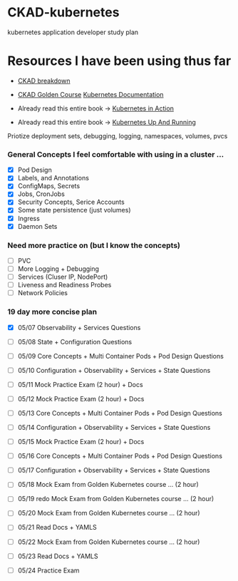 # CKAD-kubernetes
kubernetes application developer study plan 
# Resources I have been using thus far 
  * [CKAD breakdown](https://github.com/cncf/curriculum/blob/master/CKAD_Curriculum_V1.17.pdf)
  * [CKAD Golden Course](https://matthewpalmer.net/kubernetes-app-developer/)
[Kubernetes Documentation](https://kubernetes.io/docs/concepts/)


* Already read this entire book -> [Kubernetes in Action](https://www.manning.com/books/kubernetes-in-action)
* Already read this entire book -> [Kubernetes Up And Running](https://www.amazon.com/Kubernetes-Running-Dive-Future-Infrastructure/dp/1492046531/ref=pd_sbs_14_t_0/130-8772825-8850242?_encoding=UTF8&pd_rd_i=1492046531&pd_rd_r=91e8e7d3-bf20-498e-8d98-04c168fa2425&pd_rd_w=fZLAs&pd_rd_wg=3ARfk&pf_rd_p=5cfcfe89-300f-47d2-b1ad-a4e27203a02a&pf_rd_r=XG60SXAJ9Z8JWGNNK9QM&psc=1&refRID=XG60SXAJ9Z8JWGNNK9QM)

Priotize deployment sets, debugging, logging, namespaces, volumes, pvcs 

### General Concepts I feel comfortable with using in a cluster ...
- [x] Pod Design
- [x] Labels, and Annotations 
- [x] ConfigMaps, Secrets 
- [x] Jobs, CronJobs 
- [x] Security Concepts, Serice Accounts 
- [x] Some state persistence (just volumes)
- [x] Ingress 
- [x] Daemon Sets 

### Need more practice on (but I know the concepts)
- [ ] PVC
- [ ] More Logging + Debugging 
- [ ] Services (Cluser IP, NodePort)
- [ ] Liveness and Readiness Probes
- [ ] Network Policies

### 19 day more concise plan 
- [x] 05/07 Observability + Services Questions 
- [ ] 05/08 State + Configuration Questions 
- [ ] 05/09 Core Concepts + Multi Container Pods + Pod Design Questions 
- [ ] 05/10 Configuration + Observability + Services + State Questions 
- [ ] 05/11 Mock Practice Exam (2 hour) + Docs
- [ ] 05/12 Mock Practice Exam (2 hour) + Docs 
- [ ] 05/13 Core Concepts + Multi Container Pods + Pod Design Questions
- [ ] 05/14 Configuration + Observability + Services + State Questions 
- [ ] 05/15 Mock Practice Exam (2 hour) + Docs 
- [ ] 05/16 Core Concepts + Multi Container Pods + Pod Design Questions
- [ ] 05/17 Configuration + Observability + Services + State Questions 
- [ ] 05/18 Mock Exam from Golden Kubernetes course ... (2 hour)
- [ ] 05/19 redo Mock Exam from Golden Kubernetes course ... (2 hour)
- [ ] 05/20 Mock Exam from Golden Kubernetes course ... (2 hour)
- [ ] 05/21 Read Docs + YAMLS 
- [ ] 05/22 Mock Exam from Golden Kubernetes course ... (2 hour)
- [ ] 05/23 Read Docs + YAMLS 
- [ ] 05/24 Practice Exam
 



